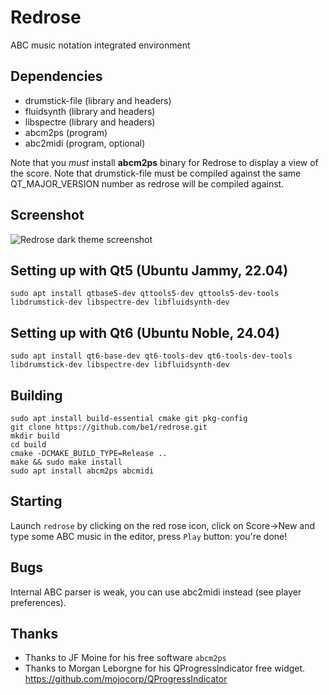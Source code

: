 # Redrose
ABC music notation integrated environment

## Dependencies
- drumstick-file (library and headers)
- fluidsynth (library and headers)
- libspectre (library and headers)
- abcm2ps (program)
- abc2midi (program, optional)

Note that you *must* install **abcm2ps** binary for Redrose to display a view of the score.
Note that drumstick-file must be compiled against the same QT\_MAJOR\_VERSION number as redrose will be compiled against.

## Screenshot
![Redrose dark theme screenshot](http://brouits.free.fr/redrose/redrose.png)

## Setting up with Qt5 (Ubuntu Jammy, 22.04)
```
sudo apt install qtbase5-dev qttools5-dev qttools5-dev-tools libdrumstick-dev libspectre-dev libfluidsynth-dev
```

## Setting up with Qt6 (Ubuntu Noble, 24.04)
```
sudo apt install qt6-base-dev qt6-tools-dev qt6-tools-dev-tools libdrumstick-dev libspectre-dev libfluidsynth-dev
```

## Building
```
sudo apt install build-essential cmake git pkg-config
git clone https://github.com/be1/redrose.git
mkdir build
cd build
cmake -DCMAKE_BUILD_TYPE=Release ..
make && sudo make install
sudo apt install abcm2ps abcmidi
```

## Starting
Launch `redrose` by clicking on the red rose icon, click on Score->New and type some ABC music in the editor, press `Play` button: you're done!

## Bugs
Internal ABC parser is weak, you can use abc2midi instead (see player preferences).

## Thanks
- Thanks to JF Moine for his free software `abcm2ps`
- Thanks to Morgan Leborgne for his QProgressIndicator free widget. https://github.com/mojocorp/QProgressIndicator

